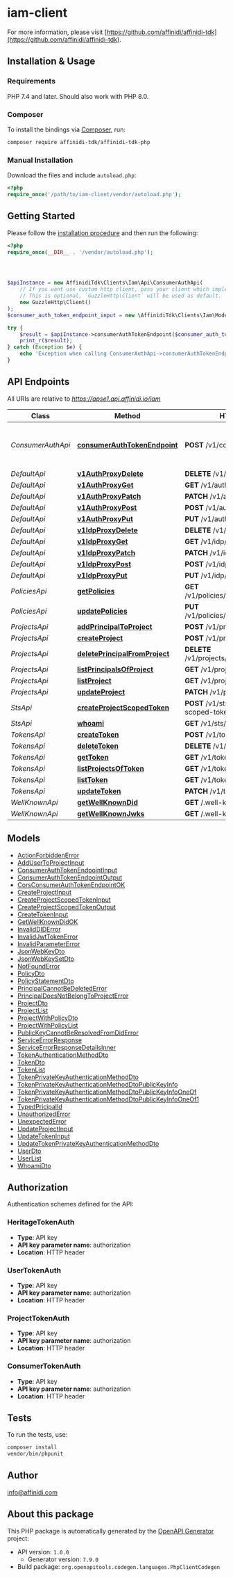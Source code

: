 # iam-client

For more information, please visit [https://github.com/affinidi/affinidi-tdk](https://github.com/affinidi/affinidi-tdk).

## Installation & Usage

### Requirements

PHP 7.4 and later.
Should also work with PHP 8.0.

### Composer

To install the bindings via [Composer](https://getcomposer.org/), run:

```bash
composer require affinidi-tdk/affinidi-tdk-php
```

### Manual Installation

Download the files and include `autoload.php`:

```php
<?php
require_once('/path/to/iam-client/vendor/autoload.php');
```

## Getting Started

Please follow the [installation procedure](#installation--usage) and then run the following:

```php
<?php
require_once(__DIR__ . '/vendor/autoload.php');




$apiInstance = new AffinidiTdk\Clients\Iam\Api\ConsumerAuthApi(
    // If you want use custom http client, pass your client which implements `GuzzleHttp\ClientInterface`.
    // This is optional, `GuzzleHttp\Client` will be used as default.
    new GuzzleHttp\Client()
);
$consumer_auth_token_endpoint_input = new \AffinidiTdk\Clients\Iam\Model\ConsumerAuthTokenEndpointInput(); // \AffinidiTdk\Clients\Iam\Model\ConsumerAuthTokenEndpointInput | ConsumerAuthTokenEndpoint

try {
    $result = $apiInstance->consumerAuthTokenEndpoint($consumer_auth_token_endpoint_input);
    print_r($result);
} catch (Exception $e) {
    echo 'Exception when calling ConsumerAuthApi->consumerAuthTokenEndpoint: ', $e->getMessage(), PHP_EOL;
}

```

## API Endpoints

All URIs are relative to *https://apse1.api.affinidi.io/iam*

| Class             | Method                                                                                 | HTTP request                                     | Description                           |
| ----------------- | -------------------------------------------------------------------------------------- | ------------------------------------------------ | ------------------------------------- |
| _ConsumerAuthApi_ | [**consumerAuthTokenEndpoint**](docs/Api/ConsumerAuthApi.md#consumerauthtokenendpoint) | **POST** /v1/consumer/oauth2/token               | The Consumer OAuth 2.0 Token Endpoint |
| _DefaultApi_      | [**v1AuthProxyDelete**](docs/Api/DefaultApi.md#v1authproxydelete)                      | **DELETE** /v1/auth/{proxy+}                     |
| _DefaultApi_      | [**v1AuthProxyGet**](docs/Api/DefaultApi.md#v1authproxyget)                            | **GET** /v1/auth/{proxy+}                        |
| _DefaultApi_      | [**v1AuthProxyPatch**](docs/Api/DefaultApi.md#v1authproxypatch)                        | **PATCH** /v1/auth/{proxy+}                      |
| _DefaultApi_      | [**v1AuthProxyPost**](docs/Api/DefaultApi.md#v1authproxypost)                          | **POST** /v1/auth/{proxy+}                       |
| _DefaultApi_      | [**v1AuthProxyPut**](docs/Api/DefaultApi.md#v1authproxyput)                            | **PUT** /v1/auth/{proxy+}                        |
| _DefaultApi_      | [**v1IdpProxyDelete**](docs/Api/DefaultApi.md#v1idpproxydelete)                        | **DELETE** /v1/idp/{proxy+}                      |
| _DefaultApi_      | [**v1IdpProxyGet**](docs/Api/DefaultApi.md#v1idpproxyget)                              | **GET** /v1/idp/{proxy+}                         |
| _DefaultApi_      | [**v1IdpProxyPatch**](docs/Api/DefaultApi.md#v1idpproxypatch)                          | **PATCH** /v1/idp/{proxy+}                       |
| _DefaultApi_      | [**v1IdpProxyPost**](docs/Api/DefaultApi.md#v1idpproxypost)                            | **POST** /v1/idp/{proxy+}                        |
| _DefaultApi_      | [**v1IdpProxyPut**](docs/Api/DefaultApi.md#v1idpproxyput)                              | **PUT** /v1/idp/{proxy+}                         |
| _PoliciesApi_     | [**getPolicies**](docs/Api/PoliciesApi.md#getpolicies)                                 | **GET** /v1/policies/principals/{principalId}    |
| _PoliciesApi_     | [**updatePolicies**](docs/Api/PoliciesApi.md#updatepolicies)                           | **PUT** /v1/policies/principals/{principalId}    |
| _ProjectsApi_     | [**addPrincipalToProject**](docs/Api/ProjectsApi.md#addprincipaltoproject)             | **POST** /v1/projects/principals                 |
| _ProjectsApi_     | [**createProject**](docs/Api/ProjectsApi.md#createproject)                             | **POST** /v1/projects                            |
| _ProjectsApi_     | [**deletePrincipalFromProject**](docs/Api/ProjectsApi.md#deleteprincipalfromproject)   | **DELETE** /v1/projects/principals/{principalId} |
| _ProjectsApi_     | [**listPrincipalsOfProject**](docs/Api/ProjectsApi.md#listprincipalsofproject)         | **GET** /v1/projects/principals                  |
| _ProjectsApi_     | [**listProject**](docs/Api/ProjectsApi.md#listproject)                                 | **GET** /v1/projects                             |
| _ProjectsApi_     | [**updateProject**](docs/Api/ProjectsApi.md#updateproject)                             | **PATCH** /v1/projects/{projectId}               |
| _StsApi_          | [**createProjectScopedToken**](docs/Api/StsApi.md#createprojectscopedtoken)            | **POST** /v1/sts/create-project-scoped-token     |
| _StsApi_          | [**whoami**](docs/Api/StsApi.md#whoami)                                                | **GET** /v1/sts/whoami                           |
| _TokensApi_       | [**createToken**](docs/Api/TokensApi.md#createtoken)                                   | **POST** /v1/tokens                              |
| _TokensApi_       | [**deleteToken**](docs/Api/TokensApi.md#deletetoken)                                   | **DELETE** /v1/tokens/{tokenId}                  |
| _TokensApi_       | [**getToken**](docs/Api/TokensApi.md#gettoken)                                         | **GET** /v1/tokens/{tokenId}                     |
| _TokensApi_       | [**listProjectsOfToken**](docs/Api/TokensApi.md#listprojectsoftoken)                   | **GET** /v1/tokens/{tokenId}/projects            |
| _TokensApi_       | [**listToken**](docs/Api/TokensApi.md#listtoken)                                       | **GET** /v1/tokens                               |
| _TokensApi_       | [**updateToken**](docs/Api/TokensApi.md#updatetoken)                                   | **PATCH** /v1/tokens/{tokenId}                   |
| _WellKnownApi_    | [**getWellKnownDid**](docs/Api/WellKnownApi.md#getwellknowndid)                        | **GET** /.well-known/did.json                    |
| _WellKnownApi_    | [**getWellKnownJwks**](docs/Api/WellKnownApi.md#getwellknownjwks)                      | **GET** /.well-known/jwks.json                   |

## Models

- [ActionForbiddenError](docs/Model/ActionForbiddenError.md)
- [AddUserToProjectInput](docs/Model/AddUserToProjectInput.md)
- [ConsumerAuthTokenEndpointInput](docs/Model/ConsumerAuthTokenEndpointInput.md)
- [ConsumerAuthTokenEndpointOutput](docs/Model/ConsumerAuthTokenEndpointOutput.md)
- [CorsConsumerAuthTokenEndpointOK](docs/Model/CorsConsumerAuthTokenEndpointOK.md)
- [CreateProjectInput](docs/Model/CreateProjectInput.md)
- [CreateProjectScopedTokenInput](docs/Model/CreateProjectScopedTokenInput.md)
- [CreateProjectScopedTokenOutput](docs/Model/CreateProjectScopedTokenOutput.md)
- [CreateTokenInput](docs/Model/CreateTokenInput.md)
- [GetWellKnownDidOK](docs/Model/GetWellKnownDidOK.md)
- [InvalidDIDError](docs/Model/InvalidDIDError.md)
- [InvalidJwtTokenError](docs/Model/InvalidJwtTokenError.md)
- [InvalidParameterError](docs/Model/InvalidParameterError.md)
- [JsonWebKeyDto](docs/Model/JsonWebKeyDto.md)
- [JsonWebKeySetDto](docs/Model/JsonWebKeySetDto.md)
- [NotFoundError](docs/Model/NotFoundError.md)
- [PolicyDto](docs/Model/PolicyDto.md)
- [PolicyStatementDto](docs/Model/PolicyStatementDto.md)
- [PrincipalCannotBeDeletedError](docs/Model/PrincipalCannotBeDeletedError.md)
- [PrincipalDoesNotBelongToProjectError](docs/Model/PrincipalDoesNotBelongToProjectError.md)
- [ProjectDto](docs/Model/ProjectDto.md)
- [ProjectList](docs/Model/ProjectList.md)
- [ProjectWithPolicyDto](docs/Model/ProjectWithPolicyDto.md)
- [ProjectWithPolicyList](docs/Model/ProjectWithPolicyList.md)
- [PublicKeyCannotBeResolvedFromDidError](docs/Model/PublicKeyCannotBeResolvedFromDidError.md)
- [ServiceErrorResponse](docs/Model/ServiceErrorResponse.md)
- [ServiceErrorResponseDetailsInner](docs/Model/ServiceErrorResponseDetailsInner.md)
- [TokenAuthenticationMethodDto](docs/Model/TokenAuthenticationMethodDto.md)
- [TokenDto](docs/Model/TokenDto.md)
- [TokenList](docs/Model/TokenList.md)
- [TokenPrivateKeyAuthenticationMethodDto](docs/Model/TokenPrivateKeyAuthenticationMethodDto.md)
- [TokenPrivateKeyAuthenticationMethodDtoPublicKeyInfo](docs/Model/TokenPrivateKeyAuthenticationMethodDtoPublicKeyInfo.md)
- [TokenPrivateKeyAuthenticationMethodDtoPublicKeyInfoOneOf](docs/Model/TokenPrivateKeyAuthenticationMethodDtoPublicKeyInfoOneOf.md)
- [TokenPrivateKeyAuthenticationMethodDtoPublicKeyInfoOneOf1](docs/Model/TokenPrivateKeyAuthenticationMethodDtoPublicKeyInfoOneOf1.md)
- [TypedPricipalId](docs/Model/TypedPricipalId.md)
- [UnauthorizedError](docs/Model/UnauthorizedError.md)
- [UnexpectedError](docs/Model/UnexpectedError.md)
- [UpdateProjectInput](docs/Model/UpdateProjectInput.md)
- [UpdateTokenInput](docs/Model/UpdateTokenInput.md)
- [UpdateTokenPrivateKeyAuthenticationMethodDto](docs/Model/UpdateTokenPrivateKeyAuthenticationMethodDto.md)
- [UserDto](docs/Model/UserDto.md)
- [UserList](docs/Model/UserList.md)
- [WhoamiDto](docs/Model/WhoamiDto.md)

## Authorization

Authentication schemes defined for the API:

### HeritageTokenAuth

- **Type**: API key
- **API key parameter name**: authorization
- **Location**: HTTP header

### UserTokenAuth

- **Type**: API key
- **API key parameter name**: authorization
- **Location**: HTTP header

### ProjectTokenAuth

- **Type**: API key
- **API key parameter name**: authorization
- **Location**: HTTP header

### ConsumerTokenAuth

- **Type**: API key
- **API key parameter name**: authorization
- **Location**: HTTP header

## Tests

To run the tests, use:

```bash
composer install
vendor/bin/phpunit
```

## Author

info@affinidi.com

## About this package

This PHP package is automatically generated by the [OpenAPI Generator](https://openapi-generator.tech) project:

- API version: `1.0.0`
  - Generator version: `7.9.0`
- Build package: `org.openapitools.codegen.languages.PhpClientCodegen`
